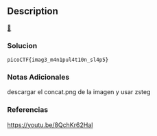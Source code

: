 ## Description
[🥛](http://mercury.picoctf.net:7585/)
### Solucion

```
picoCTF{imag3_m4n1pul4t10n_sl4p5}
```
### Notas Adicionales

descargar el concat.png de la imagen y usar zsteg
### Referencias

https://youtu.be/8QchKr62HaI